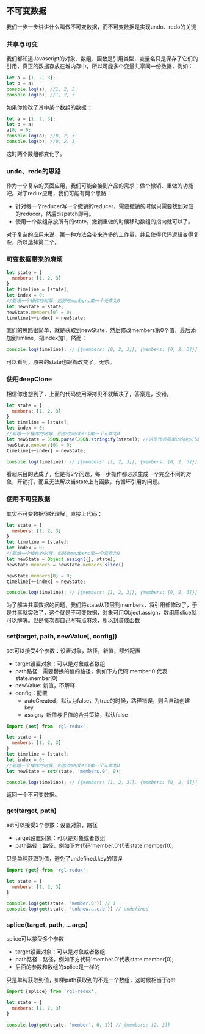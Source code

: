 ## 不可变数据
我们一步一步讲讲什么叫做不可变数据，而不可变数据是实现undo、redo的关键

### 共享与可变

我们都知道Javascript的对象、数组、函数是引用类型，变量名只是保存了它们的引用，真正的数据存放在堆内存中，所以可能多个变量共享同一份数据，例如：

```javascript
let a = [1, 2, 3];
let b = a;
console.log(a); //1, 2, 3
console.log(b); //1, 2, 3
```
如果你修改了其中某个数组的数据：

```javascript
let a = [1, 2, 3];
let b = a;
a[0] = 0;
console.log(a); //0, 2, 3
console.log(b); //0, 2, 3
```
这时两个数组都变化了。

### undo、redo的思路

作为一个复杂的页面应用，我们可能会接到产品的需求：做个撤销、重做的功能吧。对于redux应用，我们可能有两个思路：
- 针对每一个reducer写一个撤销的reducer，需要撤销的时候只需要找到对应的reducer，然后dispatch即可。
- 使用一个数组存放所有的state，撤销重做的时候移动数组的指向就可以了。

对于复杂的应用来说，第一种方法会带来许多的工作量，并且使得代码逻辑变得复杂，所以选择第二个。

### 可变数据带来的麻烦


```javascript
let state = {
  members: [1, 2, 3]
}
let timeline = [state];
let index = 0;
//新增一个操作的时候，如修改menbers第一个元素为0
let newState = state;
newState.members[0] = 0;
timeline[++index] = newState;

```
我们的思路很简单，就是获取到newState，然后修改members第0个值，最后添加到timline，把index加1，然而：

```javascript
console.log(timeline); // [{members: [0, 2, 3]}, {members: [0, 2, 3]}]
```
可以看到，原来的state也跟着改变了，无奈。

### 使用deepClone
相信你也想到了，上面的代码使用深拷贝不就解决了，答案是，没错。

```javascript
let state = {
  members: [1, 2, 3]
}
let timeline = [state];
let index = 0;
//新增一个操作的时候，如修改menbers第一个元素为0
let newState = JSON.parse(JSON.stringify(state)); //这是代表简单的deepClone
newState.members[0] = 0;
timeline[++index] = newState;

console.log(timeline); // [{members: [1, 2, 3]}, {members: [0, 2, 3]}]
```
看起来目的达成了，但是有2个问题，每一步操作都必须生成一个完全不同的对象，开销打，而且无法解决当state上有函数，有循环引用的问题。

### 使用不可变数据
其实不可变数据很好理解，直接上代码：

```javascript
let state = {
  members: [1, 2, 3]
}
let timeline = [state];
let index = 0;
//新增一个操作的时候，如修改menbers第一个元素为0
let newState = Object.assign({}, state);
newState.members = newState.members.slice()

newState.members[0] = 0;
timeline[++index] = newState;

console.log(timeline); // [{members: [1, 2, 3]}, {members: [0, 2, 3]}]
```
为了解决共享数据的问题，我们将state从顶层到members，将引用都修改了，于是共享就实效了，这个就是不可变数据，对象可用Object.assign，数组用slice就可以解决。但是每次都自己写有点麻烦，所以封装成函数
### set(target, path, newValue[, config])
set可以接受4个参数：设置对象，路径，新值，额外配置
- target设置对象：可以是对象或者数组
- path路径：需要替换的值的路径，例如下方代码'member.0'代表state.member[0]
- newValue: 新值，不解释
- config：配置
  - autoCreated，默认为false，为true的时候，路径错误，则会自动创建key
  - assign，新值与旧值的合并策略，默认false

```javascript
import {set} from 'rgl-redux';

let state = {
  members: [1, 2, 3]
}
let timeline = [state];
let index = 0;
//新增一个操作的时候，如修改menbers第一个元素为0
let newState = set(state, 'members.0', 0);

console.log(timeline); // [{members: [1, 2, 3]}, {members: [0, 2, 3]}]
```
返回一个不可变数据。
### get(target, path)
set可以接受2个参数：设置对象，路径
- target设置对象：可以是对象或者数组
- path路径：路径，例如下方代码'member.0'代表state.member[0];

只是单纯获取到值，避免了undefined.key的错误

```javascript
import {get} from 'rgl-redux';

let state = {
  members: [1, 2, 3]
}

console.log(get(state, 'member.0')) // 1
console.log(get(state, 'unknow.a.c.b')) // undefined

```

### splice(target, path, ...args)
splice可以接受多个参数
- target设置对象：可以是对象或者数组
- path路径：路径，例如下方代码'member.0'代表state.member[0];
- 后面的参数和数组的splice是一样的

只是单纯获取到值，如果path获取到的不是一个数组，这时候相当于get

```javascript
import {splice} from 'rgl-redux';

let state = {
  members: [1, 2, 3]
}

console.log(get(state, 'member', 0, 1)) // {members: [2, 3]}

```
